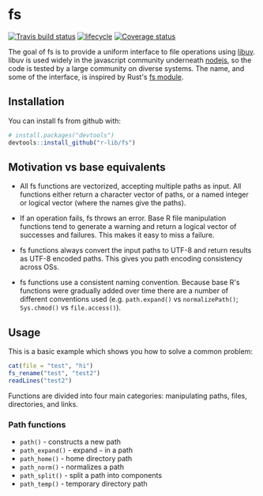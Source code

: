 # fs
[![Travis build status](https://travis-ci.org/r-lib/fs.svg?branch=master)](https://travis-ci.org/r-lib/fs)
[![lifecycle](https://img.shields.io/badge/lifecycle-experimental-orange.svg)](https://img.shields.io/badge/lifecycle-experimental-orange.svg)
[![Coverage status](https://codecov.io/gh/r-lib/fs/branch/master/graph/badge.svg)](https://codecov.io/github/r-lib/fs?branch=master)

The goal of fs is to provide a uniform interface to file operations using [libuv](http://docs.libuv.org/en/v1.x/fs.html). libuv is used widely in the javascript community underneath [nodejs](https://nodejs.org), so the code is tested by a large community on diverse systems. The name, and some of the interface, is inspired by Rust's [fs module](https://doc.rust-lang.org/std/fs/index.html).

## Installation

You can install fs from github with:

``` r
# install.packages("devtools")
devtools::install_github("r-lib/fs")
```

## Motivation vs base equivalents

* All fs functions are vectorized, accepting multiple paths as input.
  All functions either return a character vector of paths, or
  a named integer or logical vector (where the names give the paths).

* If an operation fails, fs throws an error. Base R file manipulation functions
  tend to generate a warning and return a logical vector of successes and
  failures. This makes it easy to miss a failure.

* fs functions always convert the input paths to UTF-8 and return results as
  UTF-8 encoded paths. This gives you path encoding consistency across OSs.

* fs functions use a consistent naming convention. Because base R's functions
  were gradually added over time there are a number of different conventions 
  used (e.g. `path.expand()` vs `normalizePath()`; `Sys.chmod()` vs 
  `file.access()`).

## Usage

This is a basic example which shows you how to solve a common problem:

``` r
cat(file = "test", "hi")
fs_rename("test", "test2")
readLines("test2")
```

Functions are divided into four main categories: manipulating paths, files, directories, and links.

### Path functions

- `path()` - constructs a new path
- `path_expand()` - expand `~` in a path
- `path_home()` - home directory path
- `path_norm()` - normalizes a path
- `path_split()` - split a path into components
- `path_temp()` - temporary directory path
